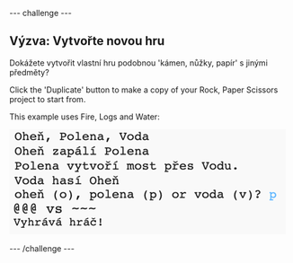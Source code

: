 \--- challenge \---

## Výzva: Vytvořte novou hru

Dokážete vytvořit vlastní hru podobnou 'kámen, nůžky, papír' s jinými předměty?

Click the 'Duplicate' button to make a copy of your Rock, Paper Scissors project to start from.

This example uses Fire, Logs and Water:

![screenshot](images/rps-fire.png)

\--- /challenge \---